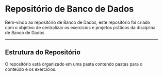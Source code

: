 # Repositório de Banco de Dados

Bem-vindo ao repositório de Banco de Dados, este repositório foi criado com o objetivo de centralizar os exercícios e projetos práticos da disciplina de Banco de Dados.

---

## Estrutura do Repositório

O repositório está organizado em uma pasta contendo pastas para o conteúdo e os exercícios.
